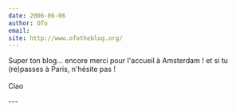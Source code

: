 ```yaml
---
date: 2006-06-06
author: Ofo
email: 
site: http://www.ofotheblog.org/
---
```


<p>Super ton blog... encore merci pour l'accueil à Amsterdam ! et si tu (re)passes à Paris, n'hésite pas !<br />
<br />
Ciao</p>
---